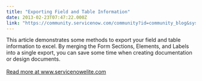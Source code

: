 ```yaml
---
title: "Exporting Field and Table Information"
date: 2013-02-23T07:47:22.000Z
link: "https://community.servicenow.com/community?id=community_blog&sys_id=ad6ceaa1dbd0dbc01dcaf3231f9619f6"
---
```

<p>This article demonstrates some methods to export your field and table information to excel. By merging the Form Sections, Elements, and Labels into a single export, you can save some time when creating documentation or design documents.<br /><br /><a title="w.servicenowelite.com/blog/2013/11/24/exporting-field-and-table-information" href="http://www.servicenowelite.com/blog/2013/11/24/exporting-field-and-table-information" target="_blank">Read more at www.servicenowelite.com</a><br /><!--break--></p>